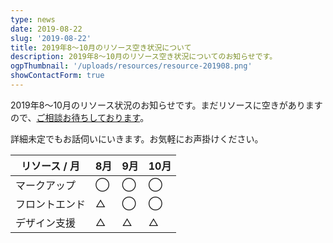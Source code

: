 ```yaml
---
type: news
date: 2019-08-22
slug: '2019-08-22'
title: 2019年8〜10月のリソース空き状況について
description: 2019年8〜10月のリソース空き状況についてのお知らせです。
ogpThumbnail: '/uploads/resources/resource-201908.png'
showContactForm: true
---
```


2019年8〜10月のリソース状況のお知らせです。まだリソースに空きがありますので、<a href="/contact/">ご相談お待ちしております</a>。

詳細未定でもお話伺いにいきます。お気軽にお声掛けください。

<table class="Table">
<thead>
  <tr>
    <th>リソース / 月</th>
    <th>8月</th>
    <th>9月</th>
    <th>10月</th>
  </tr>
</thead>
<tbody>
  <tr>
    <td>マークアップ</td>
    <td class="Table__AlignCenter">◯</td>
    <td class="Table__AlignCenter">◯</td>
    <td class="Table__AlignCenter">◯</td>
  </tr>
  <tr>
    <td>フロントエンド</td>
    <td class="Table__AlignCenter">△</td>
    <td class="Table__AlignCenter">◯</td>
    <td class="Table__AlignCenter">◯</td>
  </tr>
  <tr>
    <td>デザイン支援</td>
    <td class="Table__AlignCenter">△</td>
    <td class="Table__AlignCenter">△</td>
    <td class="Table__AlignCenter">△</td>
  </tr>
</tbody>
</table>
